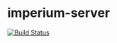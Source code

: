 # imperium-server

[![Build Status](https://travis-ci.org/SegurosFalabella/imperium-server.svg?branch=master)](https://travis-ci.org/SegurosFalabella/imperium-server)
